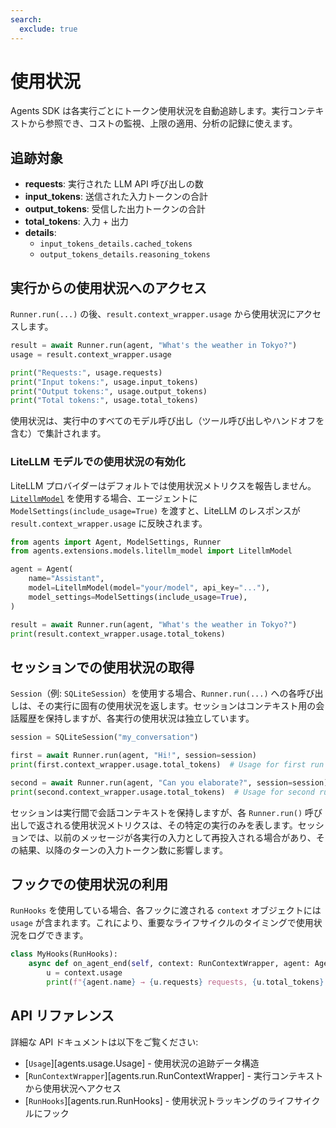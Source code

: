 ```yaml
---
search:
  exclude: true
---
```

# 使用状況

Agents SDK は各実行ごとにトークン使用状況を自動追跡します。実行コンテキストから参照でき、コストの監視、上限の適用、分析の記録に使えます。

## 追跡対象

- **requests**: 実行された LLM API 呼び出しの数
- **input_tokens**: 送信された入力トークンの合計
- **output_tokens**: 受信した出力トークンの合計
- **total_tokens**: 入力 + 出力
- **details**:
  - `input_tokens_details.cached_tokens`
  - `output_tokens_details.reasoning_tokens`

## 実行からの使用状況へのアクセス

`Runner.run(...)` の後、`result.context_wrapper.usage` から使用状況にアクセスします。

```python
result = await Runner.run(agent, "What's the weather in Tokyo?")
usage = result.context_wrapper.usage

print("Requests:", usage.requests)
print("Input tokens:", usage.input_tokens)
print("Output tokens:", usage.output_tokens)
print("Total tokens:", usage.total_tokens)
```

使用状況は、実行中のすべてのモデル呼び出し（ツール呼び出しやハンドオフを含む）で集計されます。

### LiteLLM モデルでの使用状況の有効化

LiteLLM プロバイダーはデフォルトでは使用状況メトリクスを報告しません。[`LitellmModel`](models/litellm.md) を使用する場合、エージェントに `ModelSettings(include_usage=True)` を渡すと、LiteLLM のレスポンスが `result.context_wrapper.usage` に反映されます。

```python
from agents import Agent, ModelSettings, Runner
from agents.extensions.models.litellm_model import LitellmModel

agent = Agent(
    name="Assistant",
    model=LitellmModel(model="your/model", api_key="..."),
    model_settings=ModelSettings(include_usage=True),
)

result = await Runner.run(agent, "What's the weather in Tokyo?")
print(result.context_wrapper.usage.total_tokens)
```

## セッションでの使用状況の取得

`Session`（例: `SQLiteSession`）を使用する場合、`Runner.run(...)` への各呼び出しは、その実行に固有の使用状況を返します。セッションはコンテキスト用の会話履歴を保持しますが、各実行の使用状況は独立しています。

```python
session = SQLiteSession("my_conversation")

first = await Runner.run(agent, "Hi!", session=session)
print(first.context_wrapper.usage.total_tokens)  # Usage for first run

second = await Runner.run(agent, "Can you elaborate?", session=session)
print(second.context_wrapper.usage.total_tokens)  # Usage for second run
```

セッションは実行間で会話コンテキストを保持しますが、各 `Runner.run()` 呼び出しで返される使用状況メトリクスは、その特定の実行のみを表します。セッションでは、以前のメッセージが各実行の入力として再投入される場合があり、その結果、以降のターンの入力トークン数に影響します。

## フックでの使用状況の利用

`RunHooks` を使用している場合、各フックに渡される `context` オブジェクトには `usage` が含まれます。これにより、重要なライフサイクルのタイミングで使用状況をログできます。

```python
class MyHooks(RunHooks):
    async def on_agent_end(self, context: RunContextWrapper, agent: Agent, output: Any) -> None:
        u = context.usage
        print(f"{agent.name} → {u.requests} requests, {u.total_tokens} total tokens")
```

## API リファレンス

詳細な API ドキュメントは以下をご覧ください:

- [`Usage`][agents.usage.Usage] - 使用状況の追跡データ構造
- [`RunContextWrapper`][agents.run.RunContextWrapper] - 実行コンテキストから使用状況へアクセス
- [`RunHooks`][agents.run.RunHooks] - 使用状況トラッキングのライフサイクルにフック